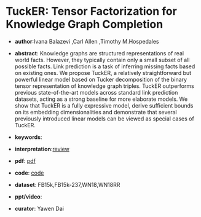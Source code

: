 #  TuckER: Tensor Factorization for Knowledge Graph Completion 

- **author**:Ivana Balazevi ,Carl Allen ,Timothy M.Hospedales

- **abstract**: Knowledge graphs are structured representations of real world facts. However, they typically contain only a small subset of all possible facts. Link prediction is a task of inferring missing facts based on existing ones. We propose TuckER, a relatively straightforward but powerful linear model based on Tucker decomposition of the binary tensor representation of knowledge graph triples. TuckER outperforms previous state-of-the-art models across standard link prediction datasets, acting as a strong baseline for more elaborate models. We show that TuckER is a fully expressive model, derive sufficient bounds on its embedding dimensionalities and demonstrate that several previously introduced linear models can be viewed as special cases of TuckER.  

- **keywords**:

- **interpretation**:[review](https://blog.csdn.net/tgqdt3ggamdkhaslzv/article/details/88630679)

- **pdf**: [pdf](https://arxiv.org/pdf/1901.09590)

- **code**: [code](https://github.com/ibalazevic/TuckER)  

- **dataset**: FB15k,FB15k-237,WN18,WN18RR

- **ppt/video**:

- **curator**: Yawen Dai